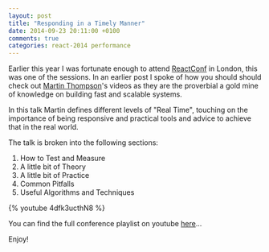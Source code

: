 ```yaml
---
layout: post
title: "Responding in a Timely Manner"
date: 2014-09-23 20:11:00 +0100
comments: true
categories: react-2014 performance
---
```


Earlier this year I was fortunate enough to attend [ReactConf](http://reactconf.com) in London, this was one of the sessions. In an earlier post I spoke of how you should should check out [Martin Thompson](http://mechanical-sympathy.blogspot.co.uk)'s videos as they are the proverbial a gold mine of knowledge on building fast and scalable systems.

In this talk Martin defines different levels of "Real Time", touching on the importance of being responsive and practical tools and advice to achieve that in the real world.

The talk is broken into the following sections:

1. How to Test and Measure
2. A little bit of Theory
3. A little bit of Practice
4. Common Pitfalls
5. Useful Algorithms and Techniques

{% youtube 4dfk3ucthN8 %}

You can find the full conference playlist on youtube [here](http://www.youtube.com/watch?v=ZLBH4l7dCFA&list=PLSD48HvrE7-Z1stQ1vIIBumB0wK0s8llY)...

Enjoy!



